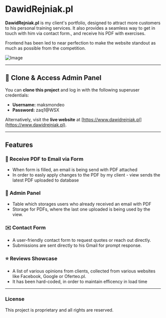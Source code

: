 # DawidRejniak.pl

**DawidRejniak.pl** is my client's portfolio, designed to attract more customers to his personal training services. It also provides a seamless way to get in touch with him via contact form., and receive his PDF with exercises.

Frontend has been led to near perfection to make the website standout as much as possible from the competition.

![Image](https://github.com/user-attachments/assets/5eee8441-11bb-45f1-8932-83163e007a66)

---

## 🚀 Clone & Access Admin Panel

You can **clone this project** and log in with the following superuser credentials:

- **Username:** maksmondeo  
- **Password:** zaq1@WSX  

Alternatively, visit the **live website** at [https://www.dawidrejniak.pl](https://www.dawidrejniak.pl).

---

## Features

### 📄 Receive PDF to Email via Form
- When form is filled, an email is being send with PDF attached
- In order to easly apply changes to the PDF by my client - view sends the latest PDF uploaded to database  

### 🔐 Admin Panel
- Table which storages users who already received an email with PDF
- Storage for PDFs, where the last one uploaded is being used by the view.

### ✉️ Contact Form
- A user-friendly contact form to request quotes or reach out directly.
- Submissions are sent directly to his Gmail for prompt response.

### ⭐ Reviews Showcase
- A list of various opinions from clients, collected from various websites like Facebook, Google or Oferteo.pl.
- It has been hard-coded, in order to maintain efficency in load time


---

### License
This project is proprietary and all rights are reserved.
